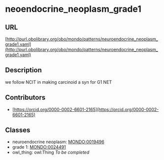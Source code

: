 # neoendocrine_neoplasm_grade1 
## URL 
[http://purl.obolibrary.org/obo/mondo/patterns/neuroendocrine_neoplasm_grade1.yaml](http://purl.obolibrary.org/obo/mondo/patterns/neuroendocrine_neoplasm_grade1.yaml)
## Description 
we follow NCIT in making carcinoid a syn for G1 NET
## Contributors 
* [https://orcid.org/0000-0002-6601-2165](https://orcid.org/0000-0002-6601-2165) 
## Classes 
* neuroendocrine neoplasm: [MONDO:0019496](http://purl.obolibrary.org/obo/MONDO_0019496) 
* grade 1: [MONDO:0024491](http://purl.obolibrary.org/obo/MONDO_0024491) 
* owl_thing: owl:Thing 
_To be completed_
